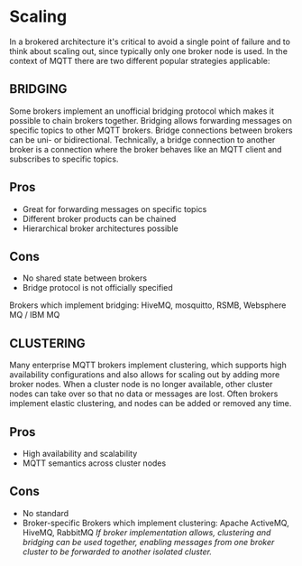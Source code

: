 # Scaling

In a brokered architecture it's critical to avoid a single point of failure and to think about scaling out, since typically only one broker node is used. In the context of MQTT there are two different popular strategies applicable:

## BRIDGING

Some brokers implement an unofficial bridging protocol which makes it possible to chain brokers together. Bridging allows forwarding messages on specific topics to other MQTT brokers. Bridge connections between brokers can be uni- or bidirectional. Technically, a bridge connection to another broker is a connection where the broker behaves like an MQTT client and subscribes to specific topics.

## Pros

- Great for forwarding messages on specific topics
- Different broker products can be chained
- Hierarchical broker architectures possible

## Cons

- No shared state between brokers
- Bridge protocol is not officially specified

Brokers which implement bridging: HiveMQ, mosquitto, RSMB, Websphere MQ / IBM MQ

## CLUSTERING

Many enterprise MQTT brokers implement clustering, which supports high availability configurations and also allows for scaling out by adding more broker nodes. When a cluster node is no longer available, other cluster nodes can take over so that no data or messages are lost. Often brokers implement elastic clustering, and nodes can be added or removed any time.

## Pros

- High availability and scalability
- MQTT semantics across cluster nodes

## Cons

- No standard
- Broker-specific
Brokers which implement clustering: Apache ActiveMQ, HiveMQ, RabbitMQ
*If broker implementation allows, clustering and bridging can be used together, enabling messages from one broker cluster to be forwarded to another isolated cluster.*
